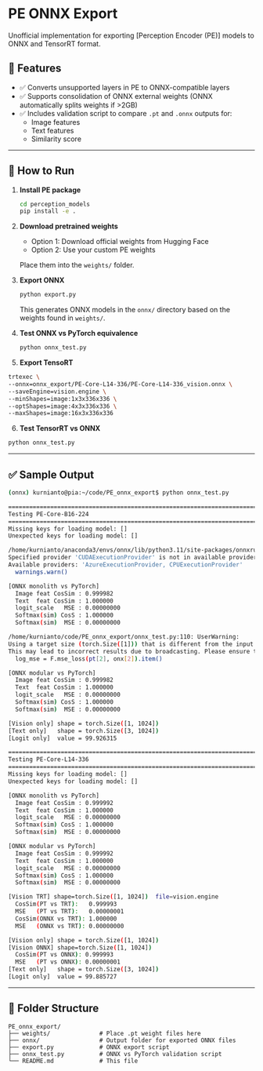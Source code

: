 # PE ONNX Export

Unofficial implementation for exporting [Perception Encoder (PE)] models to ONNX and TensorRT format.

## 🔧 Features

- ✅ Converts unsupported layers in PE to ONNX-compatible layers
- ✅ Supports consolidation of ONNX external weights (ONNX automatically splits weights if >2GB)
- ✅ Includes validation script to compare `.pt` and `.onnx` outputs for:
  - Image features
  - Text features
  - Similarity score

---

## 🚀 How to Run

1. **Install PE package**
   ```bash
   cd perception_models
   pip install -e .
    ````

2. **Download pretrained weights**

   * Option 1: Download official weights from Hugging Face
   * Option 2: Use your custom PE weights

   Place them into the `weights/` folder.

3. **Export ONNX**

   ```bash
   python export.py
   ```

   This generates ONNX models in the `onnx/` directory based on the weights found in `weights/`.

4. **Test ONNX vs PyTorch equivalence**

   ```bash
   python onnx_test.py
   ```

5. **Export TensoRT**

  ```bash
  trtexec \
  --onnx=onnx_export/PE-Core-L14-336/PE-Core-L14-336_vision.onnx \
  --saveEngine=vision.engine \
  --minShapes=image:1x3x336x336 \
  --optShapes=image:4x3x336x336 \
  --maxShapes=image:16x3x336x336
  ```

6. **Test TensorRT vs ONNX**

  ```bash
  python onnx_test.py
  ```
---

## ✅ Sample Output

```bash
(onnx) kurnianto@pia:~/code/PE_onnx_export$ python onnx_test.py 

================================================================================
Testing PE-Core-B16-224
================================================================================
Missing keys for loading model: []
Unexpected keys for loading model: []

/home/kurnianto/anaconda3/envs/onnx/lib/python3.11/site-packages/onnxruntime/capi/onnxruntime_inference_collection.py:121: UserWarning: 
Specified provider 'CUDAExecutionProvider' is not in available provider names.
Available providers: 'AzureExecutionProvider, CPUExecutionProvider'
  warnings.warn()

[ONNX monolith vs PyTorch]
  Image feat CosSim : 0.999982
  Text  feat CosSim : 1.000000
  logit_scale   MSE : 0.00000000
  Softmax(sim) CosS : 1.000000
  Softmax(sim)  MSE : 0.00000000

/home/kurnianto/code/PE_onnx_export/onnx_test.py:110: UserWarning: 
Using a target size (torch.Size([1])) that is different from the input size (torch.Size([])).
This may lead to incorrect results due to broadcasting. Please ensure they match in size.
  log_mse = F.mse_loss(pt[2], onx[2]).item()

[ONNX modular vs PyTorch]
  Image feat CosSim : 0.999982
  Text  feat CosSim : 1.000000
  logit_scale   MSE : 0.00000000
  Softmax(sim) CosS : 1.000000
  Softmax(sim)  MSE : 0.00000000

[Vision only] shape = torch.Size([1, 1024])
[Text only]   shape = torch.Size([3, 1024])
[Logit only]  value = 99.926315

================================================================================
Testing PE-Core-L14-336
================================================================================
Missing keys for loading model: []
Unexpected keys for loading model: []

[ONNX monolith vs PyTorch]
  Image feat CosSim : 0.999992
  Text  feat CosSim : 1.000000
  logit_scale   MSE : 0.00000000
  Softmax(sim) CosS : 1.000000
  Softmax(sim)  MSE : 0.00000000

[ONNX modular vs PyTorch]
  Image feat CosSim : 0.999992
  Text  feat CosSim : 1.000000
  logit_scale   MSE : 0.00000000
  Softmax(sim) CosS : 1.000000
  Softmax(sim)  MSE : 0.00000000

[Vision TRT] shape=torch.Size([1, 1024])  file=vision.engine
  CosSim(PT vs TRT):   0.999993
  MSE   (PT vs TRT):   0.00000001
  CosSim(ONNX vs TRT): 1.000000
  MSE   (ONNX vs TRT): 0.00000000

[Vision only] shape = torch.Size([1, 1024])
[Vision ONNX] shape=torch.Size([1, 1024])
  CosSim(PT vs ONNX): 0.999993
  MSE   (PT vs ONNX): 0.00000001
[Text only]   shape = torch.Size([3, 1024])
[Logit only]  value = 99.885727
```


---

## 📁 Folder Structure

```
PE_onnx_export/
├── weights/              # Place .pt weight files here
├── onnx/                 # Output folder for exported ONNX files
├── export.py             # ONNX export script
├── onnx_test.py          # ONNX vs PyTorch validation script
└── README.md             # This file
```

